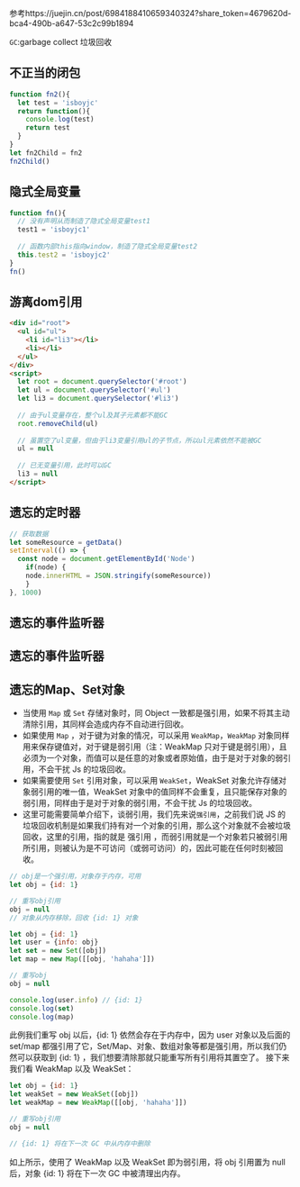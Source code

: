 <!--
 * @Author: zhaoqian.tang
 * @Date: 2021-07-13 16:40:21
 * @Desc: 对于内存泄露的笔记
-->
参考https://juejin.cn/post/6984188410659340324?share_token=4679620d-bca4-490b-a647-53c2c99b1894

`GC`:garbage collect 垃圾回收

## 不正当的闭包
```javascript
function fn2(){
  let test = 'isboyjc'
  return function(){
    console.log(test)
    return test
  }
}
let fn2Child = fn2
fn2Child()


```

## 隐式全局变量
```javascript
function fn(){
  // 没有声明从而制造了隐式全局变量test1
  test1 = 'isboyjc1'
  
  // 函数内部this指向window，制造了隐式全局变量test2
  this.test2 = 'isboyjc2'
}
fn()
```

## 游离dom引用
```html
<div id="root">
  <ul id="ul">
    <li id="li3"></li>
    <li></li>
  </ul>
</div>
<script>
  let root = document.querySelector('#root')
  let ul = document.querySelector('#ul')
  let li3 = document.querySelector('#li3')
  
  // 由于ul变量存在，整个ul及其子元素都不能GC
  root.removeChild(ul)
  
  // 虽置空了ul变量，但由于li3变量引用ul的子节点，所以ul元素依然不能被GC
  ul = null
  
  // 已无变量引用，此时可以GC
  li3 = null
</script>

```

## 遗忘的定时器
```javascript
// 获取数据
let someResource = getData()
setInterval(() => {
  const node = document.getElementById('Node')
	if(node) {
    node.innerHTML = JSON.stringify(someResource))
	}
}, 1000)

```

## 遗忘的事件监听器

## 遗忘的事件监听器

## 遗忘的Map、Set对象
- 当使用 ```Map``` 或 ```Set``` 存储对象时，同 Object 一致都是强引用，如果不将其主动清除引用，其同样会造成内存不自动进行回收。
- 如果使用 ```Map``` ，对于键为对象的情况，可以采用 ```WeakMap```，```WeakMap``` 对象同样用来保存键值对，对于键是弱引用（注：WeakMap 只对于键是弱引用），且必须为一个对象，而值可以是任意的对象或者原始值，由于是对于对象的弱引用，不会干扰 Js 的垃圾回收。
- 如果需要使用 ```Set``` 引用对象，可以采用 ```WeakSet```，WeakSet 对象允许存储对象弱引用的唯一值，WeakSet 对象中的值同样不会重复，且只能保存对象的弱引用，同样由于是对于对象的弱引用，不会干扰 Js 的垃圾回收。
- 这里可能需要简单介绍下，谈弱引用，我们先来说```强引用```，之前我们说 JS 的垃圾回收机制是如果我们持有对一个对象的引用，那么这个对象就不会被垃圾回收，这里的引用，指的就是 强引用 ，而弱引用就是一个对象若只被弱引用所引用，则被认为是不可访问（或弱可访问）的，因此可能在任何时刻被回收。
```javascript
// obj是一个强引用，对象存于内存，可用
let obj = {id: 1}

// 重写obj引用
obj = null 
// 对象从内存移除，回收 {id: 1} 对象

```

```javascript
let obj = {id: 1}
let user = {info: obj}
let set = new Set([obj])
let map = new Map([[obj, 'hahaha']])

// 重写obj
obj = null 

console.log(user.info) // {id: 1}
console.log(set)
console.log(map)

```
此例我们重写 obj 以后，{id: 1} 依然会存在于内存中，因为 user 对象以及后面的 set/map 都强引用了它，Set/Map、对象、数组对象等都是强引用，所以我们仍然可以获取到 {id: 1} ，我们想要清除那就只能重写所有引用将其置空了。
接下来我们看 WeakMap 以及 WeakSet：
```javascript
let obj = {id: 1}
let weakSet = new WeakSet([obj])
let weakMap = new WeakMap([[obj, 'hahaha']])

// 重写obj引用
obj = null

// {id: 1} 将在下一次 GC 中从内存中删除

```
如上所示，使用了 WeakMap 以及 WeakSet 即为弱引用，将 obj 引用置为 null 后，对象 {id: 1} 将在下一次 GC 中被清理出内存。